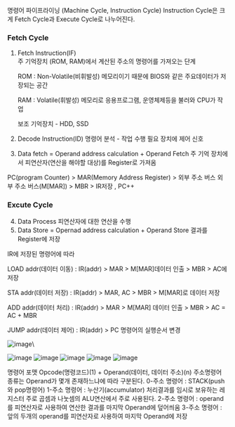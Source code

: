 명령어 파이프라이닝 (Machine Cycle, Instruction Cycle)
Instruction Cycle은 크게 Fetch Cycle과 Execute Cycle로 나누어진다.
### Fetch Cycle
1. Fetch Instruction(IF)  
    주 기억장치 (ROM, RAM)에서 계산된 주소의 명령어를 가져오는 단계
    
    ROM : Non-Volatile(비휘발성) 메모리이기 때문에 BIOS와 같은 주요데이터가 저장되는 공간
    
    RAM : Volatile(휘발성) 메모리로 응용프로그램, 운영체제등을 불러와 CPU가 작업
    
    보조 기억장치 - HDD, SSD
2. Decode Instruction(ID)
    명령어 분석 - 작업 수행 필요 장치에 제어 신호
3. Data fetch = Operand address calculation + Operand Fetch
    주 기억 장치에서 피연산자(연산을 해야할 대상)를 Register로 가져옴

PC(program Counter) > MAR(Memory Address Register) > 외부 주소 버스
외부 주소 버스(M[MAR]) > MBR > IR저장 , PC++

### Excute Cycle
4. Data Process
    피연산자에 대한 연산을 수행
5. Data Store = Opernad address calculation + Operand Store
    결과를 Register에 저장

IR에 저장된 명령어에 따라

LOAD addr(데이터 이동) : IR(addr) > MAR > M[MAR]데이터 인출 > MBR > AC에 저장

STA addr(데이터 저장) : IR(addr) > MAR, AC > MBR > M[MAR]로 데이터 저장

ADD addr(데이터 처리) : IR(addr) > MAR > M[MAR] 데이터 인출 > MBR > AC = AC + MBR

JUMP addr(데이터 제어) : IR(addr) > PC 명령어의 실행순서 변경

![image](https://user-images.githubusercontent.com/46298830/177151528-ec93a51e-436b-4f94-9476-bc6f002fa14f.png)\

![image](https://user-images.githubusercontent.com/46298830/177151342-c3ef3c50-65d4-4255-bb13-9d14e98119b2.png)
![image](https://user-images.githubusercontent.com/46298830/177151396-c516d03b-d6ae-47c9-8811-15a9e6f73b31.png)
![image](https://user-images.githubusercontent.com/46298830/177151433-982ffd3e-3341-4b61-bde0-43b5975ae684.png)
![image](https://user-images.githubusercontent.com/46298830/177151456-53038214-d380-4345-9edb-da48d470591a.png)
![image](https://user-images.githubusercontent.com/46298830/177151488-982c173c-a5e4-4338-8064-2d231de776b3.png)

명령어 포맷
Opcode(명령코드)(1) + Operand(데이터, 데이터 주소)(n)
주소명령어 종류는 Operand가 몇개 존재하느냐에 따라 구분된다.
0-주소 명령어 : STACK(push와 pop명령어)
1-주소 명령어 : 누산기(accumulator) 처리결과를 임시로 보유하는 레지스터 주로 곱셈과 나눗셈의 ALU연산에서 주로 사용된다.
2-주소 명령어 : operand를 피연산자로 사용하여 연산한 결과를 마지막 Operand에 덮어씌움
3-주소 명령어 : 앞의 두개의 operand를 피연산자로 사용하여 마지막 Operand에 저장

